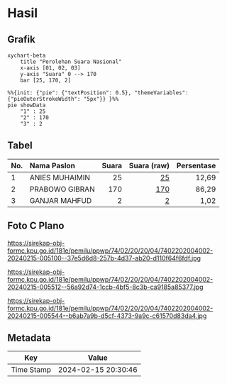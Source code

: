 # Hasil

## Grafik

```mermaid
xychart-beta
    title "Perolehan Suara Nasional"
    x-axis [01, 02, 03]
    y-axis "Suara" 0 --> 170
    bar [25, 170, 2]
```

```mermaid
%%{init: {"pie": {"textPosition": 0.5}, "themeVariables": {"pieOuterStrokeWidth": "5px"}} }%%
pie showData
    "1" : 25
    "2" : 170
    "3" : 2
```

## Tabel

| No. | Nama Paslon    | Suara | Suara (raw) | Persentase |
|:--- |:-------------- | -----:| -----------:| ----------:|
| 1   | ANIES MUHAIMIN | 25    | [25][p-1]   | 12,69      |
| 2   | PRABOWO GIBRAN | 170   | [170][p-2]  | 86,29      |
| 3   | GANJAR MAHFUD  | 2     | [2][p-3]    | 1,02       |


[p-1]: https://github.com/gigit-pemilu/pemilu-2024/blob/main/pilpres/hitung-suara/sub/74-sulawesi-tenggara/sub/02-konawe/sub/20-besulutu/sub/2004-laloumera/sub/002-tps/sub/paslon-1.txt
[p-2]: https://github.com/gigit-pemilu/pemilu-2024/blob/main/pilpres/hitung-suara/sub/74-sulawesi-tenggara/sub/02-konawe/sub/20-besulutu/sub/2004-laloumera/sub/002-tps/sub/paslon-2.txt
[p-3]: https://github.com/gigit-pemilu/pemilu-2024/blob/main/pilpres/hitung-suara/sub/74-sulawesi-tenggara/sub/02-konawe/sub/20-besulutu/sub/2004-laloumera/sub/002-tps/sub/paslon-3.txt

## Foto C Plano

https://sirekap-obj-formc.kpu.go.id/181e/pemilu/ppwp/74/02/20/20/04/7402202004002-20240215-005100--37e5d6d8-257b-4d37-ab20-d110f64f6fdf.jpg

https://sirekap-obj-formc.kpu.go.id/181e/pemilu/ppwp/74/02/20/20/04/7402202004002-20240215-005512--56a92d74-1ccb-4bf5-8c3b-ca9185a85377.jpg

https://sirekap-obj-formc.kpu.go.id/181e/pemilu/ppwp/74/02/20/20/04/7402202004002-20240215-005544--b6ab7a9b-d5cf-4373-9a9c-c61570d83da4.jpg


## Metadata

| Key        | Value               |
| ---------- | ------------------- |
| Time Stamp | 2024-02-15 20:30:46 |



